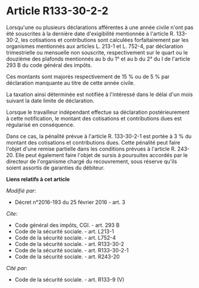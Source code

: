 # Article R133-30-2-2

Lorsqu'une ou plusieurs déclarations afférentes à une année civile n'ont pas été souscrites à la dernière date d'exigibilité
mentionnée à l'article R. 133-30-2, les cotisations et contributions sont calculées forfaitairement par les organismes
mentionnés aux articles L. 213-1 et L. 752-4, par déclaration trimestrielle ou mensuelle non souscrite, respectivement sur le
quart ou le douzième des plafonds mentionnés au b du 1° et au b du 2° du I de l'article 293 B du code général des impôts. 

Ces montants sont majorés respectivement de 15 % ou de 5 % par déclaration manquante au titre de cette année civile. 

La taxation ainsi déterminée est notifiée à l'intéressé dans le délai d'un mois suivant la date limite de déclaration. 

Lorsque le travailleur indépendant effectue sa déclaration postérieurement à cette notification, le montant des cotisations
et contributions dues est régularisé en conséquence. 

Dans ce cas, la pénalité prévue à l'article R. 133-30-2-1 est portée à 3 % du montant des cotisations et contributions dues.
Cette pénalité peut faire l'objet d'une remise partielle dans les conditions prévues à l'article R. 243-20. Elle peut
également faire l'objet de sursis à poursuites accordés par le directeur de l'organisme chargé du recouvrement, sous réserve
qu'ils soient assortis de garanties du débiteur.

**Liens relatifs à cet article**

_Modifié par_:

  - Décret n°2016-193 du 25 février 2016 - art. 3

_Cite_:

  - Code général des impôts, CGI. - art. 293 B
  - Code de la sécurité sociale. - art. L213-1
  - Code de la sécurité sociale. - art. L752-4
  - Code de la sécurité sociale. - art. R133-30-2
  - Code de la sécurité sociale. - art. R133-30-2-1
  - Code de la sécurité sociale. - art. R243-20

_Cité par_:

  - Code de la sécurité sociale. - art. R133-9 (V)
